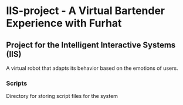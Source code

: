 # IIS-project - A Virtual Bartender Experience with Furhat
## Project for the Intelligent Interactive Systems (IIS)
A virtual robot that adapts its behavior based on the emotions of users.

### Scripts
Directory for storing script files for the system